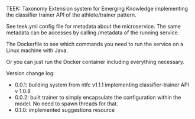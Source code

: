 TEEK: Taxonomy Extension system for Emerging Knowledge implementing the classifier trainer API of the athlete/trainer pattern. 

See teek.yml config file for metadata about the microservice. The same metadata can be accesses by calling /metadata of the running service. 

The Dockerfile to see which commands you need to run the service on a Linux machine with Java. 

Or you can just run the Docker container including everything necessary. 

Version change log:

- 0.0.1: building system from ntfc v1.1.1 implementing classifier-trainer API v 1.0.8
- 0.0.2: built trainer to simply encapsulate the configuration within the model. No need to spawn threads for that.
- 0.1.0: implemented suggestions resource